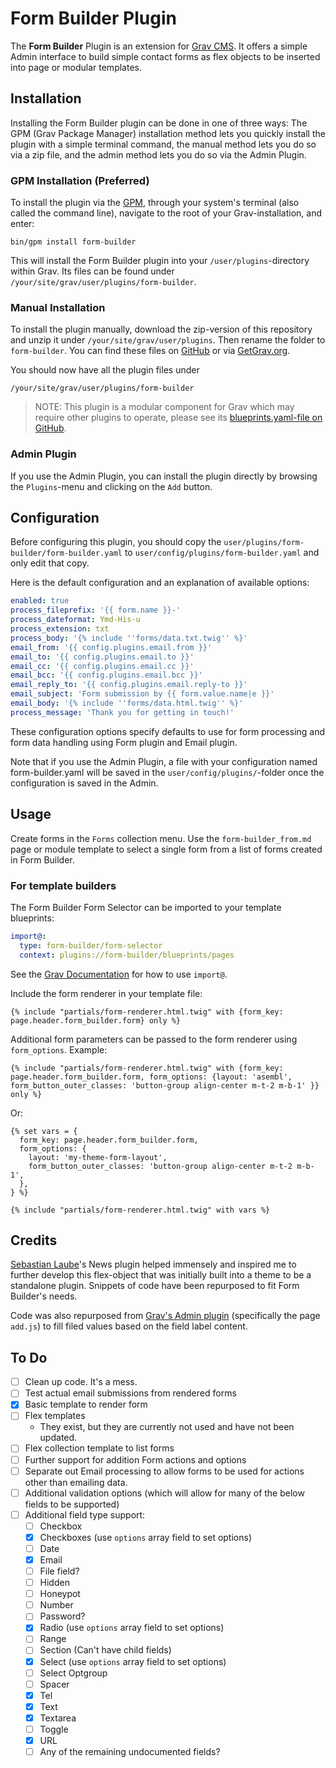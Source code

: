 # Form Builder Plugin

The **Form Builder** Plugin is an extension for [Grav CMS](https://github.com/getgrav/grav). It offers a simple Admin interface to build simple contact forms as flex objects to be inserted into page or modular templates.

## Installation

Installing the Form Builder plugin can be done in one of three ways: The GPM (Grav Package Manager) installation method lets you quickly install the plugin with a simple terminal command, the manual method lets you do so via a zip file, and the admin method lets you do so via the Admin Plugin.

### GPM Installation (Preferred)

To install the plugin via the [GPM](https://learn.getgrav.org/cli-console/grav-cli-gpm), through your system's terminal (also called the command line), navigate to the root of your Grav-installation, and enter:

    bin/gpm install form-builder

This will install the Form Builder plugin into your `/user/plugins`-directory within Grav. Its files can be found under `/your/site/grav/user/plugins/form-builder`.

### Manual Installation

To install the plugin manually, download the zip-version of this repository and unzip it under `/your/site/grav/user/plugins`. Then rename the folder to `form-builder`. You can find these files on [GitHub](https://github.com/currey/grav-plugin-form-builder) or via [GetGrav.org](https://getgrav.org/downloads/plugins).

You should now have all the plugin files under

    /your/site/grav/user/plugins/form-builder

> NOTE: This plugin is a modular component for Grav which may require other plugins to operate, please see its [blueprints.yaml-file on GitHub](https://github.com/currey/grav-plugin-form-builder/blob/main/blueprints.yaml).

### Admin Plugin

If you use the Admin Plugin, you can install the plugin directly by browsing the `Plugins`-menu and clicking on the `Add` button.

## Configuration

Before configuring this plugin, you should copy the `user/plugins/form-builder/form-builder.yaml` to `user/config/plugins/form-builder.yaml` and only edit that copy.

Here is the default configuration and an explanation of available options:

```yaml
enabled: true
process_fileprefix: '{{ form.name }}-'
process_dateformat: Ymd-His-u
process_extension: txt
process_body: '{% include ''forms/data.txt.twig'' %}'
email_from: '{{ config.plugins.email.from }}'
email_to: '{{ config.plugins.email.to }}'
email_cc: '{{ config.plugins.email.cc }}'
email_bcc: '{{ config.plugins.email.bcc }}'
email_reply_to: '{{ config.plugins.email.reply-to }}'
email_subject: 'Form submission by {{ form.value.name|e }}'
email_body: '{% include ''forms/data.html.twig'' %}'
process_message: 'Thank you for getting in touch!'
```

These configuration options specify defaults to use for form processing and form data handling using Form plugin and Email plugin.

Note that if you use the Admin Plugin, a file with your configuration named form-builder.yaml will be saved in the `user/config/plugins/`-folder once the configuration is saved in the Admin.

## Usage

Create forms in the `Forms` collection menu. Use the `form-builder_from.md` page or module template to select a single form from a list of forms created in Form Builder.

### For template builders

The Form Builder Form Selector can be imported to your template blueprints:

```yaml
import@:
  type: form-builder/form-selector
  context: plugins://form-builder/blueprints/pages
```

See the [Grav Documentation](https://learn.getgrav.org/17/forms/blueprints/advanced-features#embedding-form-importat) for how to use `import@`.

Include the form renderer in your template file:

```twig
{% include "partials/form-renderer.html.twig" with {form_key: page.header.form_builder.form} only %}
```

Additional form parameters can be passed to the form renderer using `form_options`. Example:

```twig
{% include "partials/form-renderer.html.twig" with {form_key: page.header.form_builder.form, form_options: {layout: 'asembl', form_button_outer_classes: 'button-group align-center m-t-2 m-b-1' }} only %}
```

Or:

```twig
{% set vars = {
  form_key: page.header.form_builder.form,
  form_options: {
    layout: 'my-theme-form-layout',
    form_button_outer_classes: 'button-group align-center m-t-2 m-b-1',
  },
} %}

{% include "partials/form-renderer.html.twig" with vars %}
```

## Credits

[Sebastian Laube](https://github.com/bitstarr)'s News plugin helped immensely and inspired me to further develop this flex-object that was initially built into a theme to be a standalone plugin. Snippets of code have been repurposed to fit Form Builder's needs.

Code was also repurposed from [Grav's Admin plugin](https://github.com/getgrav/grav-plugin-admin) (specifically the page `add.js`) to fill filed values based on the field label content.

## To Do

- [ ] Clean up code. It's a mess.
- [ ] Test actual email submissions from rendered forms
- [x] Basic template to render form
- [ ] Flex templates
  - They exist, but they are currently not used and have not been updated.
- [ ] Flex collection template to list forms
- [ ] Further support for addition Form actions and options
- [ ] Separate out Email processing to allow forms to be used for actions other than emailing data.
- [ ] Additional validation options (which will allow for many of the below fields to be supported)
- [ ] Additional field type support:
  - [ ] Checkbox
  - [x] Checkboxes (use `options` array field to set options)
  - [ ] Date
  - [x] Email
  - [ ] File field?
  - [ ] Hidden
  - [ ] Honeypot
  - [ ] Number
  - [ ] Password?
  - [x] Radio (use `options` array field to set options)
  - [ ] Range
  - [ ] Section (Can't have child fields)
  - [x] Select (use `options` array field to set options)
  - [ ] Select Optgroup
  - [ ] Spacer
  - [x] Tel
  - [x] Text
  - [x] Textarea
  - [ ] Toggle
  - [x] URL
  - [ ] Any of the remaining undocumented fields?
